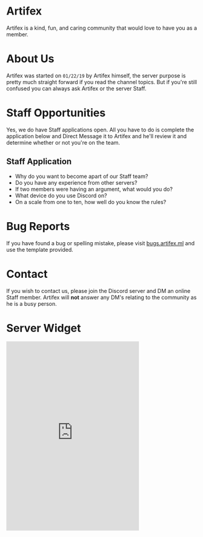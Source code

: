 # Artifex
Artifex is a kind, fun, and caring community that would love to have you as a member.

# About Us
Artifex was started on `01/22/19` by Artifex himself, the server purpose is pretty much straight forward if you read the channel topics. But if you're still confused you can always ask Artifex or the server Staff.

# Staff Opportunities
Yes, we do have Staff applications open. All you have to do is complete the application below and Direct Message it to Artifex and he'll review it and determine whether or not you're on the team.

## Staff Application
- Why do you want to become apart of our Staff team?
- Do you have any experience from other servers?
- If two members were having an argument, what would you do?
- What device do you use Discord on?
- On a scale from one to ten, how well do you know the rules?

# Bug Reports
If you have found a bug or spelling mistake, please visit [bugs.artifex.ml](https://bugs.artifex.ml) and use the template provided.

# Contact
If you wish to contact us, please join the Discord server and DM an online Staff member. Artifex will **not** answer any DM's relating to the community as he is a busy person.

# Server Widget
<iframe src="https://discordapp.com/widget?id=537342239878414346&theme=dark" width="350" height="500" allowtransparency="true" frameborder="0"></iframe>
